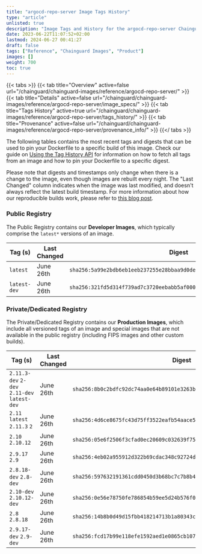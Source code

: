 ```yaml
---
title: "argocd-repo-server Image Tags History"
type: "article"
unlisted: true
description: "Image Tags and History for the argocd-repo-server Chainguard Image"
date: 2023-06-22T11:07:52+02:00
lastmod: 2024-06-27 00:41:27
draft: false
tags: ["Reference", "Chainguard Images", "Product"]
images: []
weight: 700
toc: true
---
```


{{< tabs >}}
{{< tab title="Overview" active=false url="/chainguard/chainguard-images/reference/argocd-repo-server/" >}}
{{< tab title="Details" active=false url="/chainguard/chainguard-images/reference/argocd-repo-server/image_specs/" >}}
{{< tab title="Tags History" active=true url="/chainguard/chainguard-images/reference/argocd-repo-server/tags_history/" >}}
{{< tab title="Provenance" active=false url="/chainguard/chainguard-images/reference/argocd-repo-server/provenance_info/" >}}
{{</ tabs >}}

The following tables contains the most recent tags and digests that can be used to pin your Dockerfile to a specific build of this image. Check our guide on [Using the Tag History API](/chainguard/chainguard-images/using-the-tag-history-api/) for information on how to fetch all tags from an image and how to pin your Dockerfile to a specific digest.

Please note that digests and timestamps only change when there is a change to the image, even though images are rebuilt every night. The "Last Changed" column indicates when the image was last modified, and doesn't always reflect the latest build timestamp. For more information about how our reproducible builds work, please refer to [this blog post](https://www.chainguard.dev/unchained/reproducing-chainguards-reproducible-image-builds).

### Public Registry
The Public Registry contains our **Developer Images**, which typically comprise the `latest*` versions of an image.

| Tag (s)       | Last Changed | Digest                                                                    |
|---------------|--------------|---------------------------------------------------------------------------|
|  `latest`     | June 26th    | `sha256:5a99e2bdb6eb1eeb237255e28bbaa9d0de7ec6a7c6ac84633b8f6bd4fc89c6df` |
|  `latest-dev` | June 26th    | `sha256:321fd5d314f739ad7c3720eebabb5af000b7b76a58963e8f1fe3eb1babffbda7` |


### Private/Dedicated Registry
The Private/Dedicated Registry contains our **Production Images**, which include all versioned tags of an image and special images that are not available in the public registry (including FIPS images and other custom builds).

| Tag (s)                                       | Last Changed | Digest                                                                    |
|-----------------------------------------------|--------------|---------------------------------------------------------------------------|
|  `2.11.3-dev` `2-dev` `2.11-dev` `latest-dev` | June 26th    | `sha256:8b0c2bdfc92dc74aa0e64b89101e3263b027daf53dab5c4222b95a6ec9f1b89d` |
|  `2.11` `latest` `2.11.3` `2`                 | June 26th    | `sha256:4d6ce8675fc43d75ff3522eafb54aace54a98b7654007479d4456f97cdbb6709` |
|  `2.10` `2.10.12`                             | June 26th    | `sha256:05e6f2506f3cfad0ec20609c032639f757b0a0385bcca8b5fe7d6ec817178304` |
|  `2.9.17` `2.9`                               | June 26th    | `sha256:4eb02a955912d322b69cdac348c92724da0bf6d929b6f59984eade5f7839f6aa` |
|  `2.8.18-dev` `2.8-dev`                       | June 26th    | `sha256:597632191361cdd0450d3b68bc7c7b8b4b04864935b7cf2d3d56d5f707863886` |
|  `2.10-dev` `2.10.12-dev`                     | June 26th    | `sha256:0e56e78750fe786854b59ee5d24b576f0a78e6209bd53cb543125ca3f7718946` |
|  `2.8` `2.8.18`                               | June 26th    | `sha256:14b8b0d49d15fbb418214713b1a80343c0191c951687d56c2efc17a256cf9085` |
|  `2.9.17-dev` `2.9-dev`                       | June 26th    | `sha256:fcd17b99e118efe1592aed1e0865cb1077ccd9f7403183c206abc7f304dda8c2` |

